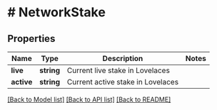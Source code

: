 # # NetworkStake

## Properties

Name | Type | Description | Notes
------------ | ------------- | ------------- | -------------
**live** | **string** | Current live stake in Lovelaces |
**active** | **string** | Current active stake in Lovelaces |

[[Back to Model list]](../../README.md#models) [[Back to API list]](../../README.md#endpoints) [[Back to README]](../../README.md)
